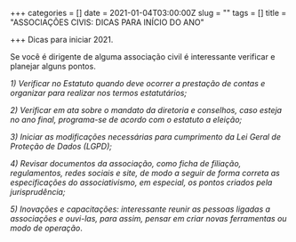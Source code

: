 +++
categories = []
date = 2021-01-04T03:00:00Z
slug = ""
tags = []
title = "ASSOCIAÇÕES CIVIS: DICAS PARA INÍCIO DO ANO"

+++
Dicas para iniciar 2021.

Se você é dirigente de alguma associação civil é interessante verificar e planejar alguns pontos.

_1) Verificar no Estatuto quando deve ocorrer a prestação de contas e organizar para realizar nos termos estatutários;_

_2) Verificar em ata sobre o mandato da diretoria e conselhos, caso esteja no ano final, programa-se de acordo com o estatuto a eleição;_

_3) Iniciar as modificações necessárias para cumprimento da Lei Geral de Proteção de Dados (LGPD);_

_4) Revisar documentos da associação, como ficha de filiação, regulamentos, redes sociais e site, de modo a seguir de forma correta as especificações do associativismo, em especial, os pontos criados pela jurisprudência;_

_5) Inovações e capacitações: interessante reunir as pessoas ligadas a associações e ouvi-las, para assim, pensar em criar novas ferramentas ou modo de operação_.